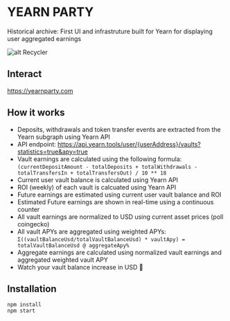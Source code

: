 # YEARN PARTY

Historical archive: First UI and infrastruture built for Yearn for displaying user aggregated earnings

![alt Recycler](https://i.imgur.com/7XRIVXO.png)

## Interact

https://yearnparty.com

## How it works

- Deposits, withdrawals and token transfer events are extracted from the Yearn subgraph using Yearn API
- API endpoint: https://api.yearn.tools/user/{userAddress}/vaults?statistics=true&apy=true
- Vault earnings are calculated using the following formula: `(currentDepositAmount - totalDeposits + totalWithdrawals - totalTransfersIn + totalTransfersOut) / 10 ** 18`
- Current user vault balance is calculated using Yearn API
- ROI (weekly) of each vault is calcuated using Yearn API
- Future earnings are estimated using current user vault balance and ROI
- Estimated Future earnings are shown in real-time using a continuous counter
- All vault earnings are normalized to USD using current asset prices (poll coingecko)
- All vault APYs are aggregated using weighted APYs: `Σ((vaultBalanceUsd/totalVaultBalanceUsd) * vaultApy) = totalVaultBalanceUsd @ aggregateApy%`
- Aggregate earnings are calculated using normalized vault earnings and aggregated weighted vault APY
- Watch your vault balance increase in USD 🎉

## Installation

```
npm install
npm start
```
